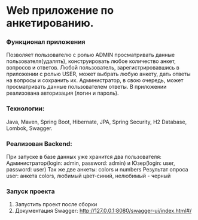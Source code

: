 # Web приложение по анкетированию.

### Функционал приложения
Позволяет пользователю с ролью ADMIN просматривать данные 
пользователя(удалять), конструировать любое количество анкет, 
вопросов и ответов. Любой пользователь, зарегистрировавшись в 
приложении с ролью USER, может выбрать любую анкету, дать 
ответы на вопросы и сохранить их. Администратор, в свою 
очередь, может просматривать данные пользователем ответы.
В приложении реализована авторизация (логин и пароль).

### Технологии: 
Java, Maven, Spring Boot,  Hibernate, JPA, 
Spring Security, H2 Database, Lombok, Swagger.


### Реализован Backend: 
При запуске в базе данных уже хранится два пользователя:
Администратор(login: admin, password: admin) и Юзер(login: user, 
password: user)
Так же две анкеты: colors и numbers
Результат опроса user: анкета colors, любимый цвет-синий, нелюбимый - черный



### Запуск проекта
1. Запустить проект после сборки
2. Документация Swagger:  http://127.0.0.1:8080/swagger-ui/index.html#/ 
